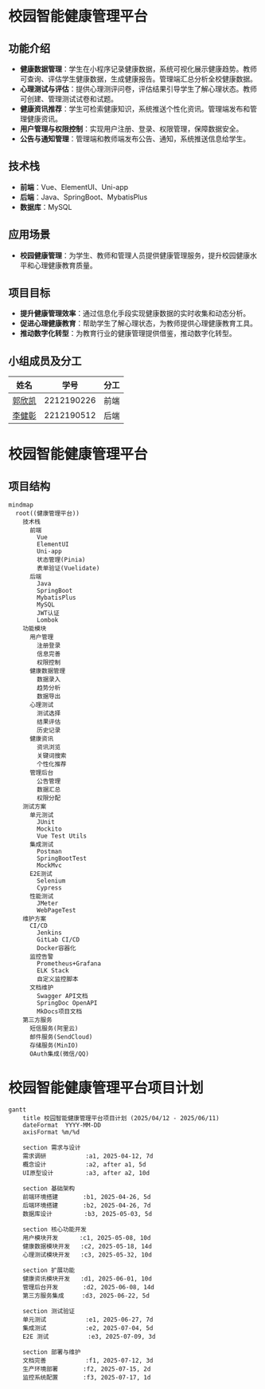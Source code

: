 # 校园智能健康管理平台

## 功能介绍
- **健康数据管理**：学生在小程序记录健康数据，系统可视化展示健康趋势。教师可查询、评估学生健康数据，生成健康报告。管理端汇总分析全校健康数据。
- **心理测试与评估**：提供心理测评问卷，评估结果引导学生了解心理状态。教师可创建、管理测试试卷和试题。
- **健康资讯推荐**：学生可检索健康知识，系统推送个性化资讯。管理端发布和管理健康资讯。
- **用户管理与权限控制**：实现用户注册、登录、权限管理，保障数据安全。
- **公告与通知管理**：管理端和教师端发布公告、通知，系统推送信息给学生。

## 技术栈
- **前端**：Vue、ElementUI、Uni-app
- **后端**：Java、SpringBoot、MybatisPlus
- **数据库**：MySQL

## 应用场景
- **校园健康管理**：为学生、教师和管理人员提供健康管理服务，提升校园健康水平和心理健康教育质量。

## 项目目标
- **提升健康管理效率**：通过信息化手段实现健康数据的实时收集和动态分析。
- **促进心理健康教育**：帮助学生了解心理状态，为教师提供心理健康教育工具。
- **推动数字化转型**：为教育行业的健康管理提供借鉴，推动数字化转型。



## 小组成员及分工

| 姓名                                | 学号         | 分工                     |
| ----------------------------------- | ------------ | ------------------------ |
| [郭欣凯]() | 2212190226 | 前端    |
| [李健彰]() | 2212190512 | 后端    |

# 校园智能健康管理平台

## 项目结构

```mermaid
mindmap
  root((健康管理平台))
    技术栈
      前端
        Vue
        ElementUI
        Uni-app
        状态管理(Pinia)
        表单验证(Vuelidate)
      后端
        Java
        SpringBoot
        MybatisPlus
        MySQL
        JWT认证
        Lombok
    功能模块
      用户管理
        注册登录
        信息完善
        权限控制
      健康数据管理
        数据录入
        趋势分析
        数据导出
      心理测试
        测试选择
        结果评估
        历史记录
      健康资讯
        资讯浏览
        关键词搜索
        个性化推荐
      管理后台
        公告管理
        数据汇总
        权限分配
    测试方案
      单元测试
        JUnit
        Mockito
        Vue Test Utils
      集成测试
        Postman
        SpringBootTest
        MockMvc
      E2E测试
        Selenium
        Cypress
      性能测试
        JMeter
        WebPageTest
    维护方案
      CI/CD
        Jenkins
        GitLab CI/CD
        Docker容器化
      监控告警
        Prometheus+Grafana
        ELK Stack
        自定义监控脚本
      文档维护
        Swagger API文档
        SpringDoc OpenAPI
        MkDocs项目文档
    第三方服务
      短信服务(阿里云)
      邮件服务(SendCloud)
      存储服务(MinIO)
      OAuth集成(微信/QQ)
```

# 校园智能健康管理平台项目计划

```mermaid
gantt
    title 校园智能健康管理平台项目计划 (2025/04/12 - 2025/06/11)
    dateFormat  YYYY-MM-DD
    axisFormat %m/%d
    
    section 需求与设计
    需求调研           :a1, 2025-04-12, 7d
    概念设计           :a2, after a1, 5d
    UI原型设计         :a3, after a2, 10d
    
    section 基础架构
    前端环境搭建       :b1, 2025-04-26, 5d
    后端环境搭建       :b2, 2025-04-26, 7d
    数据库设计         :b3, 2025-05-03, 5d
    
    section 核心功能开发
    用户模块开发      :c1, 2025-05-08, 10d
    健康数据模块开发   :c2, 2025-05-18, 14d
    心理测试模块开发   :c3, 2025-05-32, 10d
    
    section 扩展功能
    健康资讯模块开发   :d1, 2025-06-01, 10d
    管理后台开发       :d2, 2025-06-08, 14d
    第三方服务集成     :d3, 2025-06-22, 5d
    
    section 测试验证
    单元测试           :e1, 2025-06-27, 7d
    集成测试           :e2, 2025-07-04, 5d
    E2E 测试           :e3, 2025-07-09, 3d
    
    section 部署与维护
    文档完善           :f1, 2025-07-12, 3d
    生产环境部署       :f2, 2025-07-15, 2d
    监控系统配置       :f3, 2025-07-17, 1d
